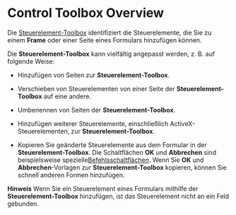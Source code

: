 
# Control Toolbox Overview

Die [Steuerelement-Toolbox](f9ef4ea1-a403-040a-e162-1bcf263a027f.md) identifiziert die Steuerelemente, die Sie zu einem **Frame** oder einer Seite eines Formulars hinzufügen können.

Die  **Steuerelement-Toolbox** kann vielfältig angepasst werden, z. B. auf folgende Weise:

- Hinzufügen von Seiten zur  **Steuerelement-Toolbox**.
    
- Verschieben von Steuerelementen von einer Seite der  **Steuerelement-Toolbox** auf eine andere.
    
- Umbenennen von Seiten der  **Steuerelement-Toolbox**.
    
- Hinzufügen weiterer Steuerelemente, einschließlich ActiveX-Steuerelementen, zur  **Steuerelement-Toolbox**.
    
- Kopieren Sie geänderte Steuerelemente aus dem Formular in der  **Steuerelement-Toolbox**. Die Schaltflächen  **OK** und **Abbrechen** sind beispielsweise spezielle[Befehlsschaltflächen](bb2bcfaa-e7a5-cedc-2ed7-bcc17a4d8fb6.md). Wenn Sie  **OK** und **Abbrechen**-Vorlagen zur  **Steuerelement-Toolbox** kopieren, können Sie schnell anderen Formen hinzufügen.
    

 **Hinweis**  Wenn Sie ein Steuerelement eines Formulars mithilfe der  **Steuerelement-Toolbox** hinzufügen, ist das Steuerelement nicht an ein Feld gebunden.

